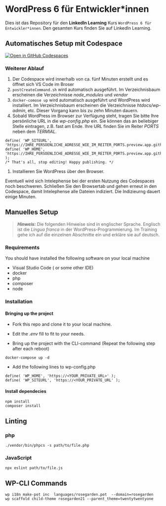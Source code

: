 # WordPress 6 für Entwickler*innen

Dies ist das Repository für den **LinkedIn Learning** Kurs `WordPress 6 für Entwickler*innen`. Den gesamten Kurs finden Sie auf LinkedIn Learning.

## Automatisches Setup mit Codespace
[![Open in GitHub Codespaces](https://github.com/codespaces/badge.svg)](https://github.com/codespaces/new?hide_repo_select=true&ref=main&repo=564877154&machine=basicLinux32gb&devcontainer_path=.devcontainer%2Fdevcontainer.json&location=WestEurope)

### Weiterer Ablauf
1. Der Codespace wird innerhalb von ca. fünf Minuten erstellt und es öffnet sich VS Code im Broser
1. ```postCreateCommand.sh``` wird automatisch ausgeführt. Im Verzeichnisbaum erscheinen die Verzeichnisse _node_modules_ und _vendor_
1. ```docker-comose up``` wird automatisch ausgeführt und WordPress wird installiert. Im Verzeichnisbaum erscheinen die Verzeichnisse _htdocs/wp-admin_, etc. Dieser Vorgang kann bis zu zehn Minuten dauern.
1. Sobald WordPress im Browser zur Verfügung steht, tragen Sie bitte Ihre persönliche URL in die _wp-config.php_ ein.
 Sie können das an beliebiger Stelle eintragen, z.B. fast am Ende. Ihre URL finden Sie im Reiter _PORTS_ neben dem _TERMIAL_.
```
define( 'WP_SITEURL', 'https://IHRE_PERSOENLICHE_ADRESSE_WIE_IM_REITER_PORTS.preview.app.github.dev/');
define( 'WP_HOME', 'https://IHRE_PERSOENLICHE_ADRESSE_WIE_IM_REITER_PORTS.preview.app.github.dev/' );
/* That's all, stop editing! Happy publishing. */
```
1. Installieren Sie WordPress über den Browser.

Eventuell wird sich Intelephense bei der ersten Nutzung des Codespaces noch beschweren. Schließen Sie den Browsertab und gehen erneut in den Codespace, damit Intelephense alle Dateien indiziert. Die Indizieurng dauert einige Minuten.

## Manuelles Setup

> **_Hinweis:_**  Die folgenden Hinweise 
sind in englischer Sprache. Englisch ist die _Lingua franca_ in der WordPress-Programmierung. Im Training gehe ich auf die einzelnen Abschnitte ein und erkläre sie auf deutsch.

### Requirements
You should have installed the following software on your local machine
- Visual Studio Code ( or some other IDE)
- docker
- php
- composer
- node
### Installation
#### Bringing up the project
- Fork this repo and clone it to your local machine.

- Edit the _.env_ fill to fit to your needs.
- Bring up the project with the CLI-command (Repeat the following step after each reboot)
```
docker-compose up -d
```
- Add the following lines to wp-config.php 
```
define( 'WP_HOME', 'https://<YOUR_PRIVATE_URL>' );
define( 'WP_SITEURL', 'https://<YOUR_PRIVATE_URL' );
```
#### Install dependecies
```
npm install
composer install
```

## Linting
### php
```
./vendor/bin/phpcs -s path/to/file.php
```

### JavaScript
```
npx eslint path/to/file.js
```

## WP-CLI Commands
```
wp i18n make-pot inc  languages/rosegarden.pot  --domain=rosegarden
wp scaffold child-theme rosegarden21 --parent_theme=twentytwentyone

```
